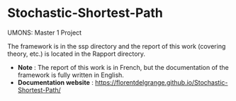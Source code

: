 # Stochastic-Shortest-Path
UMONS: Master 1 Project

The framework is in the ssp directory and the report of this work (covering theory, etc.) is located in the Rapport directory.

- **Note** : The report of this work is in French, but the documentation of the framework is fully written in English.
- **Documentation website** : https://florentdelgrange.github.io/Stochastic-Shortest-Path/
